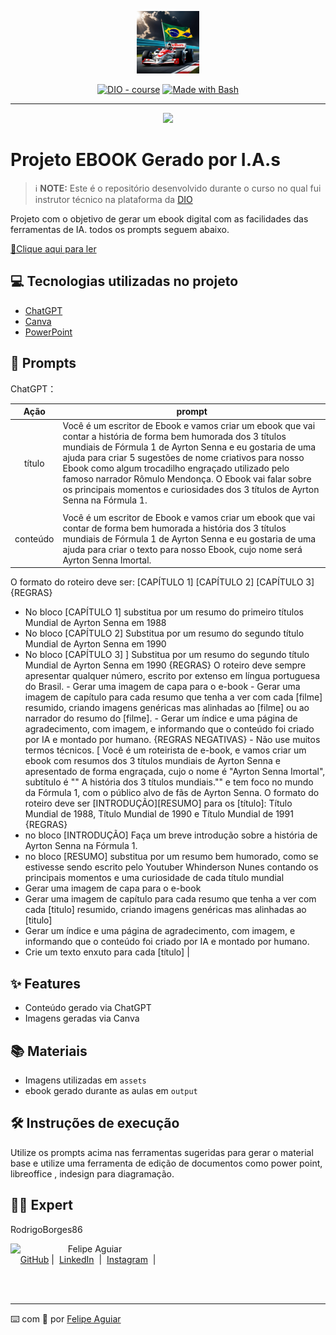 <p align="center">
    <img width="100" src=".github/assets/Ayrton_Senna_McLaren.jpg">
</p>


<p align="center">
<a href="https://dio.me/"><img src="https://img.shields.io/badge/DIO-Course-28DA77?logo=youtube" alt="DIO - course"></a>
<a href="https://www.gnu.org/software/bash/" title="Go to Bash homepage"><img src="https://img.shields.io/badge/Prompt-Project-blue?logo=gnu-bash&amp;logoColor=white" alt="Made with Bash"></a></p>

-------


<p align="center">
<img 
    src="./assets/cover.png"
    width="400"  
/>
</p>

# Projeto EBOOK Gerado por I.A.s


 > ℹ️ **NOTE:** Este é o repositório desenvolvido durante o curso no qual fui instrutor técnico na plataforma da [DIO](https://dio.me)

Projeto com o objetivo de gerar um ebook digital com as facilidades das ferramentas de IA. todos os prompts
seguem abaixo.

<a href="https://github.com/RodrigoBorges86/prompts-recipe-to-create-a-ebook/blob/main/output/Ebook_Ayrton_Senna.pdf" title="View PDF now"> 📕Clique aqui para ler</a>

## 💻 Tecnologias utilizadas no projeto

- [ChatGPT](https://chat.openai.com/) 
- [Canva](https://www.canva.com/dream-lab)
- [PowerPoint](https://www.microsoft.com/en/microsoft-365/powerpoint)

## 🧠 Prompts


ChatGPT：

|   Ação   | prompt                                                                                                                                                                                                                                                                         |
| :------: | ------------------------------------------------------------------------------------------------------------------------------------------------------------------------------------------------------------------------------------------------------------------------------ |
|  título  | Você é um escritor de Ebook e vamos criar um ebook que vai contar a história de forma bem humorada dos 3 títulos mundiais de Fórmula 1 de Ayrton Senna e eu gostaria de uma ajuda para criar 5 sugestões de nome criativos para nosso Ebook como algum trocadilho engraçado utilizado pelo famoso narrador Rômulo Mendonça. O Ebook vai falar sobre os principais momentos e curiosidades dos 3 títulos de Ayrton Senna na Fórmula 1.
                                                        |
| conteúdo |Você é um escritor de Ebook e vamos criar um ebook que vai contar de forma bem humorada  a história dos 3 títulos mundiais de Fórmula 1 de Ayrton Senna e eu gostaria de uma ajuda para criar o texto para nosso Ebook, cujo nome será Ayrton Senna Imortal.
O formato do roteiro deve ser: 
[CAPÍTULO 1]
 [CAPÍTULO 2]
 [CAPÍTULO 3]
{REGRAS}
- No bloco [CAPÍTULO 1] substitua por um resumo do primeiro títulos Mundial de Ayrton Senna em 1988
- No bloco [CAPÍTULO 2] Substitua por um resumo do segundo título Mundial de Ayrton Senna em 1990
- No bloco [CAPÍTULO 3] ] Substitua por um resumo do segundo título Mundial de Ayrton Senna em 1990
{REGRAS}
O roteiro deve sempre apresentar qualquer número, escrito por extenso em língua portuguesa do Brasil. - Gerar uma imagem de capa para o e-book - Gerar uma imagem de capítulo para cada resumo que tenha a ver com cada [filme] resumido, criando imagens genéricas mas alinhadas ao [filme] ou ao narrador do resumo do [filme]. - Gerar um índice e uma página de agradecimento, com imagem, e informando que o conteúdo foi criado por IA e montado por humano. {REGRAS NEGATIVAS} - Não use muitos termos técnicos. [ 
Você é um roteirista de e-book, e vamos criar um ebook com resumos dos 3 títulos mundiais de Ayrton Senna e apresentado de forma engraçada, cujo o nome é "Ayrton Senna Imortal", subtítulo é "" A história dos 3 títulos mundiais."" e tem foco no mundo da Fórmula 1, com o público alvo de fãs de Ayrton Senna.
  O formato do roteiro deve ser [INTRODUÇÃO][RESUMO] para os [título]: Título Mundial de 1988, Título Mundial de 1990 e Título Mundial de 1991 
{REGRAS} 
- no bloco [INTRODUÇÃO] Faça um breve introdução sobre a história de Ayrton Senna na Fórmula 1. 
- no bloco [RESUMO] substitua por um resumo bem humorado, como se estivesse sendo escrito pelo Youtuber Whinderson Nunes contando os principais momentos e uma curiosidade de cada título mundial
- Gerar uma imagem de capa para o e-book
 - Gerar uma imagem de capítulo para cada resumo que tenha a ver com cada [titulo] resumido, criando imagens genéricas mas alinhadas ao [titulo] 
- Gerar um índice e uma página de agradecimento, com imagem, e informando que o conteúdo foi criado por IA e montado por humano. 
- Crie um texto enxuto para cada [título]
|

## ✨ Features

- Conteúdo gerado via ChatGPT
- Imagens geradas via Canva

## 📚 Materiais

- Imagens utilizadas em `assets`
- ebook gerado durante as aulas em `output`

## 🛠️ Instruções de execução

Utilize os prompts acima nas ferramentas sugeridas para gerar o material base e utilize uma ferramenta de edição de documentos como power point, libreoffice , indesign para diagramação.

## 👨‍💻 Expert

RodrigoBorges86

<p>
    <img 
      align=left 
      margin=10 
      width=80 
      src="https://avatars.githubusercontent.com/u/37452836?v=4"
    />
    <p>&nbsp&nbsp&nbspFelipe Aguiar<br>
    &nbsp&nbsp&nbsp
    <a href="https://github.com/felipeAguiarCode">
    GitHub</a>&nbsp;|&nbsp;
    <a href="www.linkedin.com/in/
felipe-exe">LinkedIn</a>
&nbsp;|&nbsp;
    <a href="https://www.instagram.com/felipeaguiar.exe/">
    Instagram</a>
&nbsp;|&nbsp;</p>
</p>
<br/><br/>
<p>

---

⌨️ com 💜 por [Felipe Aguiar](https://github.com/felipeAguiarCode)
